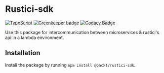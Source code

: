 # Rustici-sdk

[![TypeScript](https://badges.frapsoft.com/typescript/code/typescript.svg?v=101)](https://github.com/ellerbrock/typescript-badges/)
[![Greenkeeper badge](https://badges.greenkeeper.io/PacktDev/rustici-nodejs.svg)](https://greenkeeper.io/)
[![Codacy Badge](https://api.codacy.com/project/badge/Grade/b6dc5988fe9b4393949882b4032bb5f0)](https://www.codacy.com/app/supachris28/rustici-nodejs?utm_source=github.com&amp;utm_medium=referral&amp;utm_content=supachris28/rustici-nodejs&amp;utm_campaign=Badge_Grade)

Use this package for intercommunication between microservices & rustici's api in a lambda environment.

## Installation

Install the package by running `npm install @packt/rustici-sdk`.
